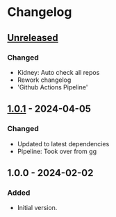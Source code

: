 # Changelog

## [Unreleased]

### Changed

- Kidney: Auto check all repos
- Rework changelog
- 'Github Actions Pipeline'

## [1.0.1] - 2024-04-05

### Changed

- Updated to latest dependencies
- Pipeline: Took over from gg

## 1.0.0 - 2024-02-02

### Added

- Initial version.

[Unreleased]: https://github.com/inlavigo/gg_hash/compare/1.0.1...HEAD
[1.0.1]: https://github.com/inlavigo/gg_hash/compare/1.0.0...1.0.1
